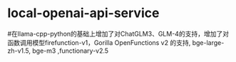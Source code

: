 # local-openai-api-service

#在llama-cpp-python的基础上增加了对ChatGLM3、GLM-4的支持，增加了对函数调用模型firefunction-v1，Gorilla OpenFunctions v2 的支持, bge-large-zh-v1.5, bge-m3 ,functionary-v2.5
